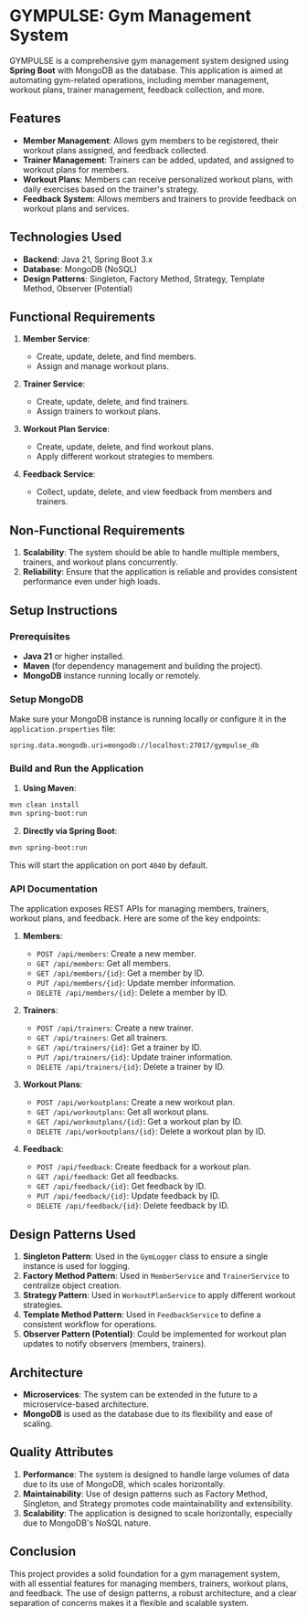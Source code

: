 # GYMPULSE: Gym Management System

GYMPULSE is a comprehensive gym management system designed using **Spring Boot** with MongoDB as the database. This application is aimed at automating gym-related operations, including member management, workout plans, trainer management, feedback collection, and more.

## Features

- **Member Management**: Allows gym members to be registered, their workout plans assigned, and feedback collected.
- **Trainer Management**: Trainers can be added, updated, and assigned to workout plans for members.
- **Workout Plans**: Members can receive personalized workout plans, with daily exercises based on the trainer's strategy.
- **Feedback System**: Allows members and trainers to provide feedback on workout plans and services.

## Technologies Used

- **Backend**: Java 21, Spring Boot 3.x
- **Database**: MongoDB (NoSQL)
- **Design Patterns**: Singleton, Factory Method, Strategy, Template Method, Observer (Potential)

## Functional Requirements

1. **Member Service**: 
   - Create, update, delete, and find members.
   - Assign and manage workout plans.
   
2. **Trainer Service**:
   - Create, update, delete, and find trainers.
   - Assign trainers to workout plans.

3. **Workout Plan Service**:
   - Create, update, delete, and find workout plans.
   - Apply different workout strategies to members.
   
4. **Feedback Service**:
   - Collect, update, delete, and view feedback from members and trainers.

## Non-Functional Requirements

1. **Scalability**: The system should be able to handle multiple members, trainers, and workout plans concurrently.
2. **Reliability**: Ensure that the application is reliable and provides consistent performance even under high loads.

## Setup Instructions

### Prerequisites

- **Java 21** or higher installed.
- **Maven** (for dependency management and building the project).
- **MongoDB** instance running locally or remotely.

### Setup MongoDB

Make sure your MongoDB instance is running locally or configure it in the `application.properties` file:

```properties
spring.data.mongodb.uri=mongodb://localhost:27017/gympulse_db
```

### Build and Run the Application

1. **Using Maven**:

```bash
mvn clean install
mvn spring-boot:run
```

2. **Directly via Spring Boot**:

```bash
mvn spring-boot:run
```

This will start the application on port `4040` by default.

### API Documentation

The application exposes REST APIs for managing members, trainers, workout plans, and feedback. Here are some of the key endpoints:

1. **Members**:
   - `POST /api/members`: Create a new member.
   - `GET /api/members`: Get all members.
   - `GET /api/members/{id}`: Get a member by ID.
   - `PUT /api/members/{id}`: Update member information.
   - `DELETE /api/members/{id}`: Delete a member by ID.

2. **Trainers**:
   - `POST /api/trainers`: Create a new trainer.
   - `GET /api/trainers`: Get all trainers.
   - `GET /api/trainers/{id}`: Get a trainer by ID.
   - `PUT /api/trainers/{id}`: Update trainer information.
   - `DELETE /api/trainers/{id}`: Delete a trainer by ID.

3. **Workout Plans**:
   - `POST /api/workoutplans`: Create a new workout plan.
   - `GET /api/workoutplans`: Get all workout plans.
   - `GET /api/workoutplans/{id}`: Get a workout plan by ID.
   - `DELETE /api/workoutplans/{id}`: Delete a workout plan by ID.

4. **Feedback**:
   - `POST /api/feedback`: Create feedback for a workout plan.
   - `GET /api/feedback`: Get all feedbacks.
   - `GET /api/feedback/{id}`: Get feedback by ID.
   - `PUT /api/feedback/{id}`: Update feedback by ID.
   - `DELETE /api/feedback/{id}`: Delete feedback by ID.

## Design Patterns Used

1. **Singleton Pattern**: Used in the `GymLogger` class to ensure a single instance is used for logging.
2. **Factory Method Pattern**: Used in `MemberService` and `TrainerService` to centralize object creation.
3. **Strategy Pattern**: Used in `WorkoutPlanService` to apply different workout strategies.
4. **Template Method Pattern**: Used in `FeedbackService` to define a consistent workflow for operations.
5. **Observer Pattern (Potential)**: Could be implemented for workout plan updates to notify observers (members, trainers).

## Architecture

- **Microservices**: The system can be extended in the future to a microservice-based architecture.
- **MongoDB** is used as the database due to its flexibility and ease of scaling.

## Quality Attributes

1. **Performance**: The system is designed to handle large volumes of data due to its use of MongoDB, which scales horizontally.
2. **Maintainability**: Use of design patterns such as Factory Method, Singleton, and Strategy promotes code maintainability and extensibility.
3. **Scalability**: The application is designed to scale horizontally, especially due to MongoDB's NoSQL nature.


## Conclusion

This project provides a solid foundation for a gym management system, with all essential features for managing members, trainers, workout plans, and feedback. The use of design patterns, a robust architecture, and a clear separation of concerns makes it a flexible and scalable system.
